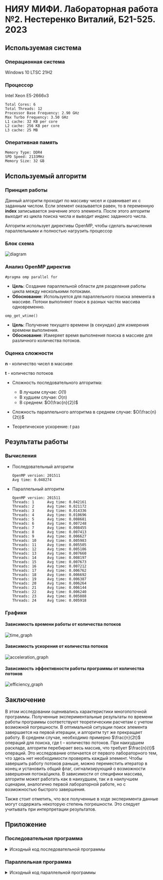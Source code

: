 # НИЯУ МИФИ. Лабораторная работа №2. Нестеренко Виталий, Б21-525. 2023

## Используемая система

### Операционная система
Windows 10 LTSC 21H2

### Процессор
Intel Xeon E5-2666v3
```text
Total Cores: 6
Total Threads: 12
Processor Base Frequency: 2.90 GHz
Max Turbo Frequency: 3.50 GHz
L1 cache: 32 KB per core
L2 cache: 256 KB per core
L3 cache: 25 MB
```

### Оперативная память
```text
Memory Type: DDR4
SPD Speed: 2133MHz
Memory Size: 32 GB
```

## Используемый алгоритм

### Принцип работы
Данный алгоритм проходит по массиву чисел и сравнивает их с заданным числом. Если элемент оказывается равен, то в переменную **index** записывается значение этого элемента. После этого алгоритм выходит из цикла поиска числа и выводит индекс заданного числа.

Алгоритм использует директивы OpenMP, чтобы сделать вычисления параллельными и полностью нагрузить процессор

### Блок схема
![diagram](images/diagram.png)

### Анализ OpenMP директив

`#pragma omp parallel for`
- **Цель**: Создание параллельной области для разделения работы цикла между несколькими потоками.
- **Обоснование**: Используется для параллельного поиска элемента в массиве. Потоки выполняют поиск в разных частях
  массива одновременно.

`omp_get_wtime()`
- **Цель**: Получение текущего времени (в секундах) для измерения времени выполнения.
- **Обоснование**: Измеряет время выполнения поиска в массиве для различного количества потоков.

### Оценка сложности
**n** - количество чисел в массиве

**t** - количество потоков

- Сложность последовательного алгоритма:
  - В лучшем случае: $O(1)$
  - В худшем случае: $O(n)$
  - В среднем: $O(\frac{n}{2})$

- Сложность параллельного алгоритма в среднем случае: $O(\frac{n}{2t})$
- Теоретическое ускорение: $t$ раз

## Результаты работы
### Вычисления
- Последовательный алгоритм
  ```text
  OpenMP version: 201511
  Avg time: 0.048274
  ```
- Параллельный алгоритм
  ```text
  OpenMP version: 201511
  Threads: 1      Avg time: 0.042161
  Threads: 2      Avg time: 0.021172
  Threads: 3      Avg time: 0.014336
  Threads: 4      Avg time: 0.010696
  Threads: 5      Avg time: 0.008681
  Threads: 6      Avg time: 0.007248
  Threads: 7      Avg time: 0.008455
  Threads: 8      Avg time: 0.007413
  Threads: 9      Avg time: 0.006627
  Threads: 10     Avg time: 0.005983
  Threads: 11     Avg time: 0.005505
  Threads: 12     Avg time: 0.005186
  Threads: 13     Avg time: 0.007660
  Threads: 14     Avg time: 0.008197
  Threads: 15     Avg time: 0.007673
  Threads: 16     Avg time: 0.007212
  Threads: 17     Avg time: 0.006762
  Threads: 18     Avg time: 0.006692
  Threads: 19     Avg time: 0.006387
  Threads: 20     Avg time: 0.006264
  Threads: 21     Avg time: 0.006144
  Threads: 22     Avg time: 0.006240
  Threads: 23     Avg time: 0.005888
  Threads: 24     Avg time: 0.005918
  ```

### Графики
#### Зависимость времени работы от количества потоков
![time_graph](images/time_graph.png)

#### Зависимость ускорения от количества потоков
![acceleration_graph](images/acceleration_graph.png)

#### Зависимость эффективности работы программы от количества потоков
![efficiency_graph](images/efficiency_graph.png)

## Заключение
В этом исследовании оценивались характеристики многопоточной программы. Полученные экспериментальные результаты по времени работы программы соответствуют теоретическим расчетам с учетом возможной погрешности. В оптимальной ситуации поиск элемента завершается на первой итерации, и алгоритм тут же прекращает работу. В среднем случае, необходимо примерно $\frac{n}{2t}$ операций для поиска, где t – количество потоков. При наихудшем раскладе, алгоритм перебирает весь массив, что требует $\frac{n}{t}$ операций. Это исследование отличается от первого лабораторного тем, что здесь нет необходимости проверять каждый элемент. Чтобы завершить работу потоков раньше, можно переместить итератор в конец и установить общий флаг, сигнализирующий о возможности завершения потока/цикла. В зависимости от специфики массива, алгоритм может работать как в наихудшем, так и в наилучшем сценарии, аналогично первой лабораторной работе, но с возможностью быстрого завершения.

Также стоит отметить, что все полученные в ходе эксперимента данные могут содержать некоторую степень погрешности. Это следует учитывать при интерпретации результатов.

## Приложение
### Последовательная программа
<details>
  <summary>Исходный код последовательной программы</summary>

  ```c
  #include <stdio.h>
  #include <stdlib.h>
  #include <omp.h>


  int main(int argc, char** argv) {
      const int count = 20000000;
      const int random_seed = 132957;
      const int iterations = 20;
      const int target = 16;
      double start_time, end_time, total = 0;
      int* array;
      int index;

      srand(random_seed);
      printf("OpenMP version: %d\n", _OPENMP);

      for (int j = 0; j < iterations; ++j) {
          index = -1;

          array = (int*)malloc(count*sizeof(int));
          for (int i = 0; i < count; ++i) { 
              array[i] = rand();
          }

          start_time = omp_get_wtime();
          for (int i = 0; i < count; ++i) {
              if (array[i] == target) {
                  index = array[i];
                  break;
              }
          }
          end_time = omp_get_wtime();
          total += end_time - start_time;

          free(array);
      }

      printf("Avg time: %f\n", total / (double) iterations);
      return 0;
  }
  ```
</details>

### Параллельная программа
<details>
  <summary>Исходный код параллельной программы</summary>

  ```c
  #include <stdio.h>
  #include <stdlib.h>
  #include <omp.h>


  int main(int argc, char** argv) {
      const int count = 20000000;
      const int random_seed = 132957;
      const int max_threads = 24;
      const int iterations = 20;
      const int target = 16;
      double start_time, end_time, total;
      int* array;
      int index;

      srand(random_seed);
      printf("OpenMP version: %d\n", _OPENMP);

      for (int threads = 1; threads <= max_threads; threads++) {
          total = 0;

          for (int j = 0; j < iterations; ++j) {
              index = -1;

              array = (int*)malloc(count*sizeof(int));
              for (int i = 0; i < count; ++i) { 
                  array[i] = rand();
              }

              start_time = omp_get_wtime();
              #pragma omp parallel num_threads(threads) reduction(min: index)
              {
                  #pragma omp for
                  for (int i = 0; i < count; ++i) {
                      if (array[i] == target) {
                          index = array[i];
                          i = count;
                      }
                  }
              }
              end_time = omp_get_wtime();
              total += end_time - start_time;

              free(array);
          }
          printf("Threads: %d\tAvg time: %f\n", threads, total / (double) iterations);
      }

      return 0;
  }
  ```

</details>
